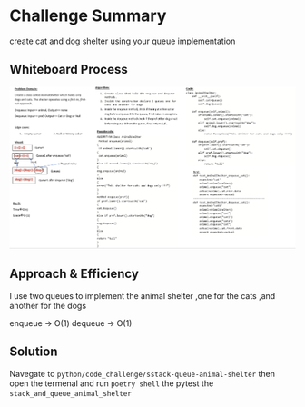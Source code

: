 # Challenge Summary
create cat and dog shelter using your queue implementation

## Whiteboard Process
![stack queue animal shelter](stack-queue-animal-shelter.png)

## Approach & Efficiency
I use two queues to implement the animal shelter ,one for the cats ,and another for the dogs

enqueue -> O(1)
dequeue -> O(1)

## Solution
Navegate to `python/code_challenge/sstack-queue-animal-shelter` then open the termenal and run `poetry shell` the pytest the `stack_and_queue_animal_shelter`
